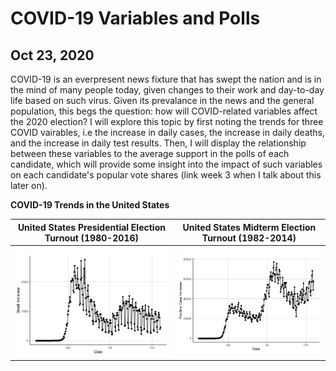# COVID-19 Variables and Polls
## Oct 23, 2020

COVID-19 is an everpresent news fixture that has swept the nation and is in the mind of many people today, given changes to their work and day-to-day life based on such virus. Given its prevalance in the news and the general population, this begs the question: how will COVID-related variables affect the 2020 election? I will explore this topic by first noting the trends for three COVID vairables, i.e the increase in daily cases, the increase in daily deaths, and the increase in daily test results. Then, I will display the relationship between these variables to the average support in the polls of each candidate, which will provide some insight into the impact of such variables on each candidate's popular vote shares (link week 3 when I talk about this later on).

**COVID-19 Trends in the United States**

United States Presidential Election Turnout (1980-2016)  |  United States Midterm Election Turnout (1982-2014)
:-------------------------:|:-------------------------:
![](Shocks1.png)|![](Shocks2.png)





